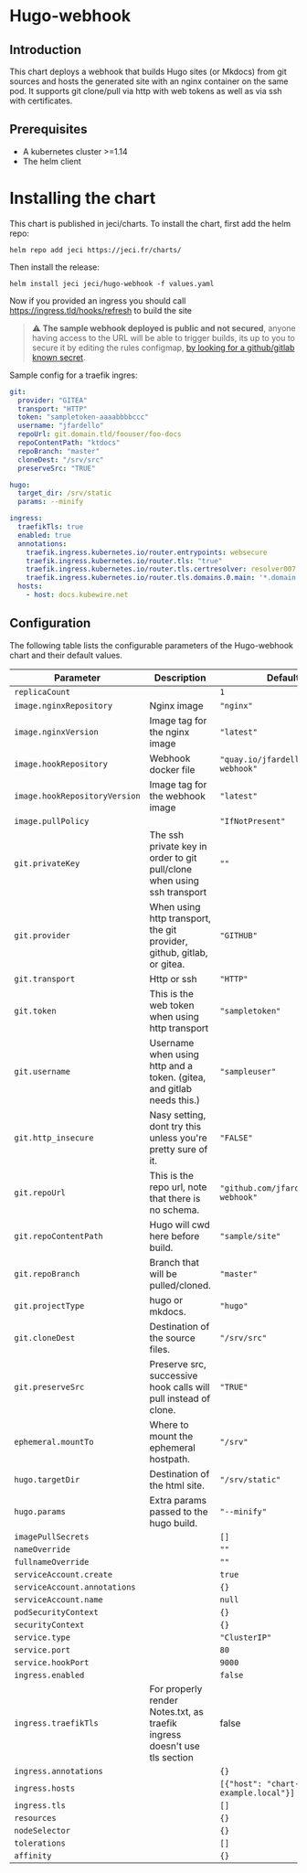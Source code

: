 
# Hugo-webhook

## Introduction

This chart deploys a webhook that builds Hugo sites (or Mkdocs) from git sources and hosts the generated site with an nginx container on the same pod.
It supports git clone/pull via http with web tokens as well as via ssh with certificates.



## Prerequisites

* A kubernetes cluster >=1.14 
* The helm client 

# Installing the chart

This chart is published in jeci/charts. To install the chart, first add the helm repo:

``helm repo add jeci https://jeci.fr/charts/``

Then install the release:

``helm install jeci jeci/hugo-webhook -f values.yaml``

Now if you provided an ingress you should call https://ingress.tld/hooks/refresh to build the site

 > :warning: **The sample webhook deployed is public and not secured**, anyone having access to the URL will be able to  trigger builds, its up to you to secure it by editing the rules configmap, [by looking for a github/gitlab known secret](https://github.com/adnanh/webhook/blob/master/docs/Hook-Examples.md).  

Sample config for a traefik ingres:
```yaml
git:
  provider: "GITEA"
  transport: "HTTP"
  token: "sampletoken-aaaabbbbccc"
  username: "jfardello"
  repoUrl: git.domain.tld/foouser/foo-docs
  repoContentPath: "ktdocs"
  repoBranch: "master"
  cloneDest: "/srv/src"
  preserveSrc: "TRUE"

hugo:
  target_dir: /srv/static
  params: --minify

ingress:
  traefikTls: true
  enabled: true
  annotations:
    traefik.ingress.kubernetes.io/router.entrypoints: websecure
    traefik.ingress.kubernetes.io/router.tls: "true"
    traefik.ingress.kubernetes.io/router.tls.certresolver: resolver007
    traefik.ingress.kubernetes.io/router.tls.domains.0.main: '*.domain.tld'
  hosts:
    - host: docs.kubewire.net
```




## Configuration

The following table lists the configurable parameters of the Hugo-webhook chart and their default values.

| Parameter                     | Description                                                               | Default                               |
|-------------------------------|---------------------------------------------------------------------------|---------------------------------------|
| `replicaCount`                |                                                                           | `1`                                   |
| `image.nginxRepository`       | Nginx image                                                               | `"nginx"`                             |
| `image.nginxVersion`          | Image tag for the nginx image                                             | `"latest"`                            |
| `image.hookRepository`        | Webhook docker file                                                       | `"quay.io/jfardello/hugo-webhook"`    |
| `image.hookRepositoryVersion` | Image tag for the webhook image                                           | `"latest"`                            |
| `image.pullPolicy`            |                                                                           | `"IfNotPresent"`                      |
| `git.privateKey`              | The ssh private key in order to git pull/clone when using ssh transport   | `""`                                  |
| `git.provider`                | When using http transport, the git provider, github, gitlab, or gitea.    | `"GITHUB"`                            |
| `git.transport`               | Http or ssh                                                               | `"HTTP"`                              |
| `git.token`                   | This is the web token when using http transport                           | `"sampletoken"`                       |
| `git.username`                | Username when using http and a token. (gitea, and gitlab needs this.)     | `"sampleuser"`                        |
| `git.http_insecure`           | Nasy setting, dont try this unless you're pretty sure of it.              | `"FALSE"`                             |
| `git.repoUrl`                 | This is the repo url, note that there is no schema.                       | `"github.com/jfardello/hugo-webhook"` |
| `git.repoContentPath`         | Hugo will cwd here before build.                                          | `"sample/site"`                       |
| `git.repoBranch`              | Branch that will be pulled/cloned.                                        | `"master"`                            |
| `git.projectType`             | hugo or mkdocs.                                                           | `"hugo"`                              |
| `git.cloneDest`               | Destination of the source files.                                          | `"/srv/src"`                          |
| `git.preserveSrc`             | Preserve src, successive hook calls will pull instead of clone.           | `"TRUE"`                              |
| `ephemeral.mountTo`           | Where to mount the ephemeral hostpath.                                    | `"/srv"`                              |
| `hugo.targetDir`              | Destination of the html site.                                             | `"/srv/static"`                       |
| `hugo.params`                 | Extra params passed to the hugo build.                                    | `"--minify"`                          |
| `imagePullSecrets`            |                                                                           | `[]`                                  |
| `nameOverride`                |                                                                           | `""`                                  |
| `fullnameOverride`            |                                                                           | `""`                                  |
| `serviceAccount.create`       |                                                                           | `true`                                |
| `serviceAccount.annotations`  |                                                                           | `{}`                                  |
| `serviceAccount.name`         |                                                                           | `null`                                |
| `podSecurityContext`          |                                                                           | `{}`                                  |
| `securityContext`             |                                                                           | `{}`                                  |
| `service.type`                |                                                                           | `"ClusterIP"`                         |
| `service.port`                |                                                                           | `80`                                  |
| `service.hookPort`            |                                                                           | `9000`                                |
| `ingress.enabled`             |                                                                           | `false`                               |
| `ingress.traefikTls`          | For properly render Notes.txt, as traefik ingress doesn't use tls section | false                                 |
| `ingress.annotations`         |                                                                           | `{}`                                  |
| `ingress.hosts`               |                                                                           | `[{"host": "chart-example.local"}]`   |
| `ingress.tls`                 |                                                                           | `[]`                                  |
| `resources`                   |                                                                           | `{}`                                  |
| `nodeSelector`                |                                                                           | `{}`                                  |
| `tolerations`                 |                                                                           | `[]`                                  |
| `affinity`                    |                                                                           | `{}`                                  |




